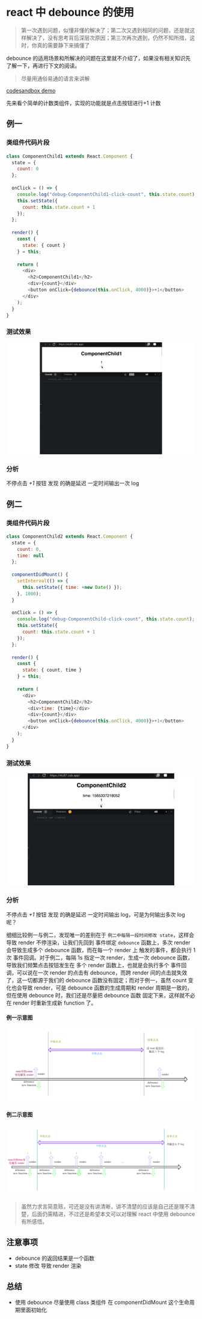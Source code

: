 # react 中 debounce 的使用

> 第一次遇到问题，似懂非懂的解决了；第二次又遇到相同的问题，还是就这样解决了，没有思考背后深层次原因；第三次再次遇到，仍然不知所措，这时，你真的需要静下来搞懂了

debounce 的适用场景和所解决的问题在这里就不介绍了，如果没有相关知识先了解一下，再进行下文的阅读。

> 尽量用通俗易通的语言来讲解

[codesandbox demo](https://codesandbox.io/s/fc-debounce-rkz87)

先来看个简单的计数类组件，实现的功能就是点击按钮进行+1 计数

## 例一

### 类组件代码片段

```js
class ComponentChild1 extends React.Component {
  state = {
    count: 0
  };

  onClick = () => {
    console.log("debug-ComponentChild1-click-count", this.state.count);
    this.setState({
      count: this.state.count + 1
    });
  };

  render() {
    const {
      state: { count }
    } = this;

    return (
      <div>
        <h2>ComponentChild1</h2>
        <div>{count}</div>
        <button onClick={debounce(this.onClick, 4000)}>+1</button>
      </div>
    );
  }
}
```

### 测试效果

![debounce 生效](/imgs/react-debounce-valid.gif)

### 分析

不停点击 _+1_ 按钮 发现 的确是延迟 一定时间输出一次 log

## 例二

### 类组件代码片段

```js
class ComponentChild2 extends React.Component {
  state = {
    count: 0,
    time: null
  };

  componentDidMount() {
    setInterval(() => {
      this.setState({ time: +new Date() });
    }, 1000);
  }

  onClick = () => {
    console.log("debug-ComponentChild-click-count", this.state.count);
    this.setState({
      count: this.state.count + 1
    });
  };

  render() {
    const {
      state: { count, time }
    } = this;

    return (
      <div>
        <h2>ComponentChild2</h2>
        <div>time: {time}</div>
        <div>{count}</div>
        <button onClick={debounce(this.onClick, 4000)}>+1</button>
      </div>
    );
  }
}
```

### 测试效果

![debounce 失效](/imgs/react-debounce-invalid.gif)

### 分析

不停点击 _+1_ 按钮 发现 的确是延迟 一定时间输出 log，可是为何输出多次 log 呢？

细细比较例一与例二，发现唯一的差别在于 `例二中每隔一段时间修改 state`，这样会导致 render 不停渲染，让我们先回到 事件绑定 `debounce` 函数上，多次 render 会导致生成多个 debounce 函数，而在每一个 render 上 触发的事件，都会执行 1 次 事件回调。对于例二，每隔 1s 指定一次 render，生成一次 debounce 函数，导致我们频繁点击按钮发生在 多个 render 函数上，也就是会执行多个 事件回调，可以说在一次 render 的点击有 debounce，而跨 render 间的点击就失效了，这一切都源于我们的 debounce 函数没有固定；而对于例一，虽然 count 变化也会导致 render，可是 debounce 函数的生成周期和 render 周期是一致的，但在使用 debounce 时，我们还是尽量把 debounce 函数 固定下来，这样就不必在 render 时重新生成新 function 了。

#### 例一示意图

![debounce 生效](/imgs/react-debounce-valid-graph.png)

#### 例二示意图

![debounce 失效](/imgs/react-debounce-invalid-graph.png)

> 虽然力求言简意赅，可还是没有讲清晰，讲不清楚的应该是自己还是理不清楚，后面仍需精进，不过还是希望本文可以对理解 react 中使用 debounce 有所感悟。

## 注意事项

- debounce 的返回结果是一个函数
- state 修改 导致 render 渲染

## 总结

- 使用 debounce 尽量使用 class 类组件 在 componentDidMount 这个生命周期里面初始化
